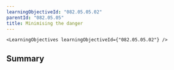 ```yaml
---
learningObjectiveId: "082.05.05.02"
parentId: "082.05.05"
title: Minimising the danger
---
```


```tsx eval
<LearningObjectives learningObjectiveId={"082.05.05.02"} />
```

## Summary

